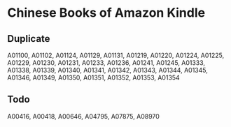 # Chinese Books of Amazon Kindle

## Duplicate

A01100, A01102, A01124, A01129, A01131, A01219, A01220, A01224, A01225, A01229, A01230, A01231, A01233, A01236, A01241, A01245, A01333, A01338, A01339, A01340, A01341, A01342, A01343, A01344, A01345, A01346, A01349, A01350, A01351, A01352, A01353, A01354

## Todo

A00416, A00418, A00646, A04795, A07875, A08970
